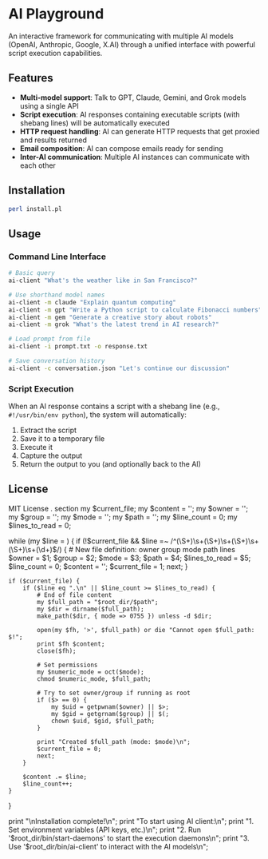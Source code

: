 # AI Playground

An interactive framework for communicating with multiple AI models (OpenAI, Anthropic, Google, X.AI) through a unified interface with powerful script execution capabilities.

## Features

- **Multi-model support**: Talk to GPT, Claude, Gemini, and Grok models using a single API
- **Script execution**: AI responses containing executable scripts (with shebang lines) will be automatically executed
- **HTTP request handling**: AI can generate HTTP requests that get proxied and results returned
- **Email composition**: AI can compose emails ready for sending
- **Inter-AI communication**: Multiple AI instances can communicate with each other

## Installation

```bash
perl install.pl
```

## Usage

### Command Line Interface

```bash
# Basic query
ai-client "What's the weather like in San Francisco?"

# Use shorthand model names
ai-client -m claude "Explain quantum computing"
ai-client -m gpt "Write a Python script to calculate Fibonacci numbers"
ai-client -m gem "Generate a creative story about robots"
ai-client -m grok "What's the latest trend in AI research?"

# Load prompt from file
ai-client -i prompt.txt -o response.txt

# Save conversation history
ai-client -c conversation.json "Let's continue our discussion"
```

### Script Execution

When an AI response contains a script with a shebang line (e.g., `#!/usr/bin/env python`), the system will automatically:

1. Extract the script
2. Save it to a temporary file
3. Execute it
4. Capture the output
5. Return the output to you (and optionally back to the AI)

## License

MIT License
. section
my $current_file;
my $content = '';
my $owner = '';
my $group = '';
my $mode = '';
my $path = '';
my $line_count = 0;
my $lines_to_read = 0;

while (my $line = <DATA>) {
    if (!$current_file && $line =~ /^(\S+)\s+(\S+)\s+(\S+)\s+(\S+)\s+(\d+)$/) {
        # New file definition: owner group mode path lines
        $owner = $1;
        $group = $2;
        $mode = $3;
        $path = $4;
        $lines_to_read = $5;
        $line_count = 0;
        $content = '';
        $current_file = 1;
        next;
    }
    
    if ($current_file) {
        if ($line eq ".\n" || $line_count >= $lines_to_read) {
            # End of file content
            my $full_path = "$root_dir/$path";
            my $dir = dirname($full_path);
            make_path($dir, { mode => 0755 }) unless -d $dir;
            
            open(my $fh, '>', $full_path) or die "Cannot open $full_path: $!";
            print $fh $content;
            close($fh);
            
            # Set permissions
            my $numeric_mode = oct($mode);
            chmod $numeric_mode, $full_path;
            
            # Try to set owner/group if running as root
            if ($> == 0) {
                my $uid = getpwnam($owner) || $>;
                my $gid = getgrnam($group) || $(;
                chown $uid, $gid, $full_path;
            }
            
            print "Created $full_path (mode: $mode)\n";
            $current_file = 0;
            next;
        }
        
        $content .= $line;
        $line_count++;
    }
}

print "\nInstallation complete!\n";
print "To start using AI client:\n";
print "1. Set environment variables (API keys, etc.)\n";
print "2. Run '$root_dir/bin/start-daemons' to start the execution daemons\n";
print "3. Use '$root_dir/bin/ai-client' to interact with the AI models\n";
